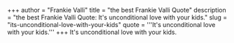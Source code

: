 +++
author = "Frankie Valli"
title = "the best Frankie Valli Quote"
description = "the best Frankie Valli Quote: It's unconditional love with your kids."
slug = "its-unconditional-love-with-your-kids"
quote = '''It's unconditional love with your kids.'''
+++
It's unconditional love with your kids.
